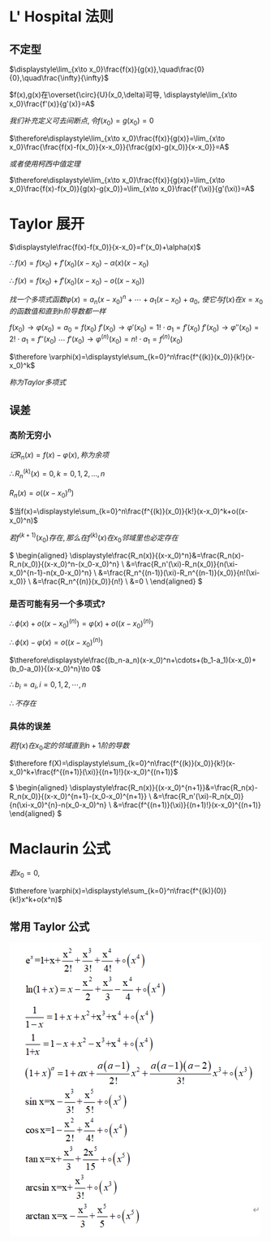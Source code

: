 # L' Hospital 法则

## 不定型

$\displaystyle\lim_{x\to x_0}\frac{f(x)}{g(x)},\quad\frac{0}{0},\quad\frac{\infty}{\infty}$

$f(x),g(x)在\overset{\circ}{U}(x_0,\delta)可导, \displaystyle\lim_{x\to x_0}\frac{f'(x)}{g'(x)}=A$

$我们补充定义可去间断点, 令f(x_0)=g(x_0)=0$

$\therefore\displaystyle\lim_{x\to x_0}\frac{f(x)}{g(x)}=\lim_{x\to x_0}\frac{\frac{f(x)-f(x_0)}{x-x_0}}{\frac{g(x)-g(x_0)}{x-x_0}}=A$

$或者使用柯西中值定理$

$\therefore\displaystyle\lim_{x\to x_0}\frac{f(x)}{g(x)}=\lim_{x\to x_0}\frac{f(x)-f(x_0)}{g(x)-g(x_0)}=\lim_{x\to x_0}\frac{f'(\xi)}{g'(\xi)}=A$


# Taylor 展开

$\displaystyle\frac{f(x)-f(x_0)}{x-x_0}=f'(x_0)+\alpha(x)$

$\therefore f(x)=f(x_0)+f'(x_0)(x-x_0)-\alpha(x)(x-x_0)$

$\therefore f(x)=f(x_0)+f'(x_0)(x-x_0)-o((x-x_0))$

$找一个多项式函数\varphi(x)=a_n(x-x_0)^n+\cdots+a_1(x-x_0)+a_0,$
$使它与f(x)在x=x_0的函数值和直到n阶导数都一样$

$f(x_0) \to \varphi(x_0)=a_0=f(x_0)$
$f'(x_0) \to \varphi'(x_0)=1!\cdot a_1=f'(x_0)$
$f'(x_0) \to \varphi''(x_0)=2!\cdot a_1=f''(x_0)$
$\cdots$
$f'(x_0) \to \varphi^{(n)}(x_0)=n!\cdot a_1=f^{(n)}(x_0)$

$\therefore \varphi(x)=\displaystyle\sum_{k=0}^n\frac{f^{(k)}(x_0)}{k!}(x-x_0)^k$

$称为 Taylor 多项式$

## 误差

### 高阶无穷小

$记R_n(x)=f(x)-\varphi(x), 称为余项$

$\therefore R_n^{(k)}(x)=0, k=0,1,2,\dots,n$

$R_n(x)=o((x-x_0)^n)$

$当f(x)=\displaystyle\sum_{k=0}^n\frac{f^{(k)}(x_0)}{k!}(x-x_0)^k+o((x-x_0)^n)$

$若f^{(k+1)}(x_0)存在, 那么在f^{(k)}(x)在x_0邻域里也必定存在$

$
\begin{aligned}
\displaystyle\frac{R_n(x)}{(x-x_0)^n}&=\frac{R_n(x)-R_n(x_0)}{(x-x_0)^n-(x_0-x_0)^n} \\
&=\frac{R_n'(\xi)-R_n(x_0)}{n(\xi-x_0)^{n-1}-n(x_0-x_0)^n} \\
&=\frac{R_n^{(n-1)}(\xi)-R_n^{(n-1)}(x_0)}{n!(\xi-x_0)} \\
&=\frac{R_n^{(n)}(x_0)}{n!} \\
&=0 \\
\end{aligned}
$

### 是否可能有另一个多项式?

$\therefore \phi(x)+o((x-x_0)^{(n)})=\varphi(x)+o((x-x_0)^{(n)})$

$\therefore \phi(x)-\varphi(x)=o((x-x_0)^{(n)})$

$\therefore\displaystyle\frac{(b_n-a_n)(x-x_0)^n+\cdots+(b_1-a_1)(x-x_0)+(b_0-a_0)}{(x-x_0)^n}\to 0$

$\therefore b_i=a_i, i=0,1,2,\cdots,n$

$\therefore 不存在$

### 具体的误差

$若f(x)在x_0定的邻域直到n+1阶的导数$

$\therefore f(X)=\displaystyle\sum_{k=0}^n\frac{f^{(k)}(x_0)}{k!}(x-x_0)^k+\frac{f^{(n+1)}(\xi)}{(n+1)!}(x-x_0)^{(n+1)}$

$
\begin{aligned}
\displaystyle\frac{R_n(x)}{(x-x_0)^{n+1}}&=\frac{R_n(x)-R_n(x_0)}{(x-x_0)^{n+1}-(x_0-x_0)^{n+1}} \\
&=\frac{R_n'(\xi)-R_n(x_0)}{n(\xi-x_0)^{n}-n(x_0-x_0)^n} \\
&=\frac{f^{(n+1)}(\xi)}{(n+1)!}(x-x_0)^{(n+1)}
\end{aligned}
$

# Maclaurin 公式

$若x_0=0,$

$\therefore \varphi(x)=\displaystyle\sum_{k=0}^n\frac{f^{(k)}(0)}{k!}x^k+o(x^n)$

## 常用 Taylor 公式

![](2020-11-17-11-56-08.png)